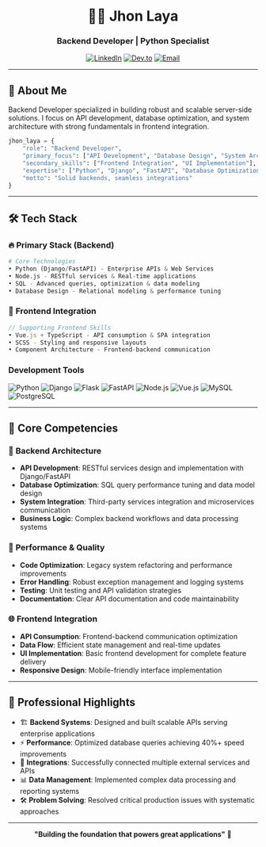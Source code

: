 <div align="center">
  
# 👨‍💻 Jhon Laya
### Backend Developer | Python Specialist

[![LinkedIn](https://img.shields.io/badge/LinkedIn-0077B5?style=for-the-badge&logo=linkedin&logoColor=white)](https://linkedin.com/in/jhonlaya)
[![Dev.to](https://img.shields.io/badge/dev.to-0A0A0A?style=for-the-badge&logo=devdotto&logoColor=white)](https://dev.to/gregg34)
[![Email](https://img.shields.io/badge/Email-D14836?style=for-the-badge&logo=gmail&logoColor=white)](mailto:Jhonjesus26112003@gmail.com)

</div>

---

## 🚀 About Me

Backend Developer specialized in building robust and scalable server-side solutions. I focus on API development, database optimization, and system architecture with strong fundamentals in frontend integration.

```python
jhon_laya = {
    "role": "Backend Developer",
    "primary_focus": ["API Development", "Database Design", "System Architecture"],
    "secondary_skills": ["Frontend Integration", "UI Implementation"],
    "expertise": ["Python", "Django", "FastAPI", "Database Optimization"],
    "motto": "Solid backends, seamless integrations"
}
```

---

## 🛠️ Tech Stack

### 🔥 **Primary Stack (Backend)**
```python
# Core Technologies
• Python (Django/FastAPI) - Enterprise APIs & Web Services
• Node.js - RESTful services & Real-time applications  
• SQL - Advanced queries, optimization & data modeling
• Database Design - Relational modeling & performance tuning
```

### 🎨 **Frontend Integration**
```javascript
// Supporting Frontend Skills
• Vue.js + TypeScript - API consumption & SPA integration
• SCSS - Styling and responsive layouts
• Component Architecture - Frontend-backend communication
```

### Development Tools
![Python](https://img.shields.io/badge/Python-3776AB?style=flat-square&logo=python&logoColor=white)
![Django](https://img.shields.io/badge/Django-092E20?style=flat-square&logo=django&logoColor=white)
![Flask](https://img.shields.io/badge/Flask-000000?style=flat-square&logo=flask&logoColor=white)
![FastAPI](https://img.shields.io/badge/FastAPI-009688?style=flat-square&logo=fastapi&logoColor=white)
![Node.js](https://img.shields.io/badge/Node.js-339933?style=flat-square&logo=nodedotjs&logoColor=white)
![Vue.js](https://img.shields.io/badge/Vue.js-4FC08D?style=flat-square&logo=vuedotjs&logoColor=white)
![MySQL](https://img.shields.io/badge/MySQL-4479A1?style=flat-square&logo=mysql&logoColor=white)
![PostgreSQL](https://img.shields.io/badge/PostgreSQL-336791?style=flat-square&logo=postgresql&logoColor=white)

---

## 💼 Core Competencies

### 🔧 **Backend Architecture**
- **API Development**: RESTful services design and implementation with Django/FastAPI
- **Database Optimization**: SQL query performance tuning and data model design
- **System Integration**: Third-party services integration and microservices communication
- **Business Logic**: Complex backend workflows and data processing systems

### 🚀 **Performance & Quality**
- **Code Optimization**: Legacy system refactoring and performance improvements
- **Error Handling**: Robust exception management and logging systems  
- **Testing**: Unit testing and API validation strategies
- **Documentation**: Clear API documentation and code maintainability

### 🌐 **Frontend Integration**
- **API Consumption**: Frontend-backend communication optimization
- **Data Flow**: Efficient state management and real-time updates
- **UI Implementation**: Basic frontend development for complete feature delivery
- **Responsive Design**: Mobile-friendly interface implementation

---

## 🎯 Professional Highlights

- 🏗️ **Backend Systems**: Designed and built scalable APIs serving enterprise applications
- ⚡ **Performance**: Optimized database queries achieving 40%+ speed improvements  
- 🔌 **Integrations**: Successfully connected multiple external services and APIs
- 📊 **Data Management**: Implemented complex data processing and reporting systems
- 🛠️ **Problem Solving**: Resolved critical production issues with systematic approaches

---
<div align="center">

**"Building the foundation that powers great applications"** 🚀

</div>
